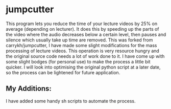 # jumpcutter
This program lets you reduce the time of your lecture videos by 25% on average (depending on lecturer). It does this by speeding up the parts of the video where the audio decreases below a certain level, then pauses and silence which usually take up time are removed.
This was forked from carrykh/jumpcutter, I have made some slight modifications for the mass processing of lecture videos. This operation is very resource hungry and the original source code needs a lot of work done to it. I have come up with some slight bodges (for personal use) to make the process a little bit quicker.
I will look into optimising the original python script at a later date, so the process can be lightened for future application.

## My Additions:
I have added some handy sh scripts to automate the process.
